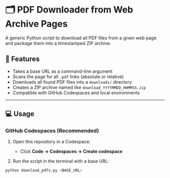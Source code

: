 # 🗂️ PDF Downloader from Web Archive Pages

A generic Python script to download all PDF files from a given web page and package them into a timestamped ZIP archive.

## 🚀 Features

- Takes a base URL as a command-line argument
- Scans the page for all `.pdf` links (absolute or relative)
- Downloads all found PDF files into a `downloads/` directory
- Creates a ZIP archive named like `download_YYYYMMDD_HHMMSS.zip`
- Compatible with GitHub Codespaces and local environments

---

## 💻 Usage

### GitHub Codespaces (Recommended)

1. Open this repository in a Codespace:
   - Click **Code → Codespaces → Create codespace**

2. Run the script in the terminal with a base URL:

```bash
python download_pdfs.py <BASE_URL>
